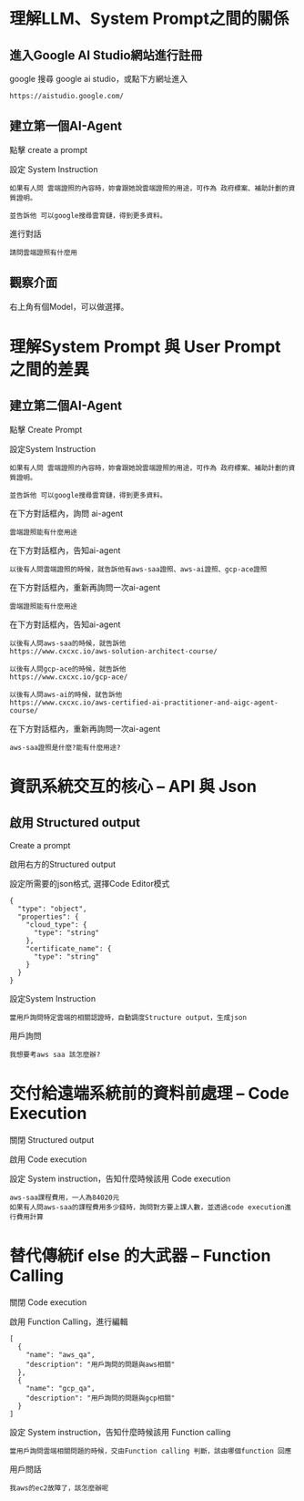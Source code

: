# 理解LLM、System Prompt之間的關係

## 進入Google AI Studio網站進行註冊

google 搜尋 google ai studio，或點下方網址進入
```
https://aistudio.google.com/
```

## 建立第一個AI-Agent

點擊 create a prompt

設定 System Instruction
```
如果有人問 雲端證照的內容時，妳會跟她說雲端證照的用途，可作為 政府標案、補助計劃的資質證明。

並告訴他 可以google搜尋雲育鏈，得到更多資料。 
```

進行對話
```
請問雲端證照有什麼用
```

## 觀察介面

右上角有個Model，可以做選擇。

# 理解System Prompt 與 User Prompt之間的差異

## 建立第二個AI-Agent

點擊 Create Prompt

設定System Instruction
```
如果有人問 雲端證照的內容時，妳會跟她說雲端證照的用途，可作為 政府標案、補助計劃的資質證明。

並告訴他 可以google搜尋雲育鏈，得到更多資料。 
```

在下方對話框內，詢問 ai-agent

```
雲端證照能有什麼用途
```

在下方對話框內，告知ai-agent
```
以後有人問雲端證照的時候，就告訴他有aws-saa證照、aws-ai證照、gcp-ace證照
```

在下方對話框內，重新再詢問一次ai-agent

```
雲端證照能有什麼用途
```

在下方對話框內，告知ai-agent

```
以後有人問aws-saa的時候，就告訴他
https://www.cxcxc.io/aws-solution-architect-course/

以後有人問gcp-ace的時候，就告訴他
https://www.cxcxc.io/gcp-ace/

以後有人問aws-ai的時候，就告訴他
https://www.cxcxc.io/aws-certified-ai-practitioner-and-aigc-agent-course/
```

在下方對話框內，重新再詢問一次ai-agent

```
aws-saa證照是什麼?能有什麼用途?
```

# 資訊系統交互的核心 – API 與 Json

## 啟用 Structured output

Create a prompt

啟用右方的Structured output

設定所需要的json格式, 選擇Code Editor模式
```
{
  "type": "object",
  "properties": {
    "cloud_type": {
      "type": "string"
    },
    "certificate_name": {
      "type": "string"
    }
  }
}
```

設定System Instruction
```
當用戶詢問特定雲端的相關認證時，自動調度Structure output，生成json
```

用戶詢問
```
我想要考aws saa 該怎麼辦?
```

# 交付給遠端系統前的資料前處理 – Code Execution

關閉 Structured output

啟用 Code execution

設定 System instruction，告知什麼時候該用 Code execution
```
aws-saa課程費用，一人為84020元
如果有人問aws-saa的課程費用多少錢時，詢問對方要上課人數，並透過code execution進行費用計算
```

# 替代傳統if else 的大武器 – Function Calling

關閉 Code execution

啟用 Function Calling，進行編輯
```
[
  {
    "name": "aws_qa",
    "description": "用戶詢問的問題與aws相關"
  },
  {
    "name": "gcp_qa",
    "description": "用戶詢問的問題與gcp相關"
  }
]

```
設定 System instruction，告知什麼時候該用 Function calling
```
當用戶詢問雲端相關問題的時候，交由Function calling 判斷，該由哪個function 回應
```

用戶問話
```
我aws的ec2故障了，該怎麼辦呢
```
